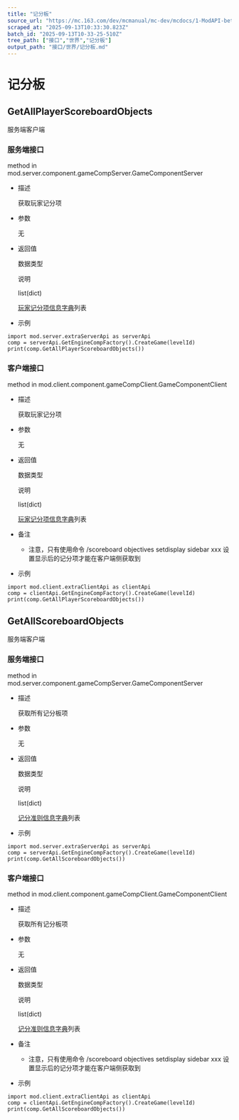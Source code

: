 ```yaml
---
title: "记分板"
source_url: "https://mc.163.com/dev/mcmanual/mc-dev/mcdocs/1-ModAPI-beta/%E6%8E%A5%E5%8F%A3/%E4%B8%96%E7%95%8C/%E8%AE%B0%E5%88%86%E6%9D%BF.html?catalog=1"
scraped_at: "2025-09-13T10:33:30.823Z"
batch_id: "2025-09-13T10-33-25-510Z"
tree_path: ["接口","世界","记分板"]
output_path: "接口/世界/记分板.md"
---
```


#  记分板

##  GetAllPlayerScoreboardObjects

服务端客户端

###  服务端接口

method in mod.server.component.gameCompServer.GameComponentServer

*   描述
    
    获取玩家记分项
    
*   参数
    
    无
    
*   返回值
    
    数据类型
    
    说明
    
    list(dict)
    
    [玩家记分项信息字典](https://mc.163.com/dev/mcmanual/mc-dev/mcguide/20-玩法开发/10-基本概念/1-我的世界基础概念.html#玩家记分项信息字典列表#玩家记分项信息字典列表)列表
    
*   示例
    

```
import mod.server.extraServerApi as serverApi
comp = serverApi.GetEngineCompFactory().CreateGame(levelId)
print(comp.GetAllPlayerScoreboardObjects())

```

###  客户端接口

method in mod.client.component.gameCompClient.GameComponentClient

*   描述
    
    获取玩家记分项
    
*   参数
    
    无
    
*   返回值
    
    数据类型
    
    说明
    
    list(dict)
    
    [玩家记分项信息字典](https://mc.163.com/dev/mcmanual/mc-dev/mcguide/20-玩法开发/10-基本概念/1-我的世界基础概念.html#玩家记分项信息字典列表#玩家记分项信息字典列表)列表
    
*   备注
    
    *   注意，只有使用命令 /scoreboard objectives setdisplay sidebar xxx 设置显示后的记分项才能在客户端侧获取到
*   示例
    

```
import mod.client.extraClientApi as clientApi
comp = clientApi.GetEngineCompFactory().CreateGame(levelId)
print(comp.GetAllPlayerScoreboardObjects())

```

##  GetAllScoreboardObjects

服务端客户端

###  服务端接口

method in mod.server.component.gameCompServer.GameComponentServer

*   描述
    
    获取所有记分板项
    
*   参数
    
    无
    
*   返回值
    
    数据类型
    
    说明
    
    list(dict)
    
    [记分准则信息字典](https://mc.163.com/dev/mcmanual/mc-dev/mcguide/20-玩法开发/10-基本概念/1-我的世界基础概念.html#记分板记分准则信息字典#记分板记分准则信息字典)列表
    
*   示例
    

```
import mod.server.extraServerApi as serverApi
comp = serverApi.GetEngineCompFactory().CreateGame(levelId)
print(comp.GetAllScoreboardObjects())

```

###  客户端接口

method in mod.client.component.gameCompClient.GameComponentClient

*   描述
    
    获取所有记分板项
    
*   参数
    
    无
    
*   返回值
    
    数据类型
    
    说明
    
    list(dict)
    
    [记分准则信息字典](https://mc.163.com/dev/mcmanual/mc-dev/mcguide/20-玩法开发/10-基本概念/1-我的世界基础概念.html#记分板记分准则信息字典#记分板记分准则信息字典)列表
    
*   备注
    
    *   注意，只有使用命令 /scoreboard objectives setdisplay sidebar xxx 设置显示后的记分项才能在客户端侧获取到
*   示例
    

```
import mod.client.extraClientApi as clientApi
comp = clientApi.GetEngineCompFactory().CreateGame(levelId)
print(comp.GetAllScoreboardObjects())

```